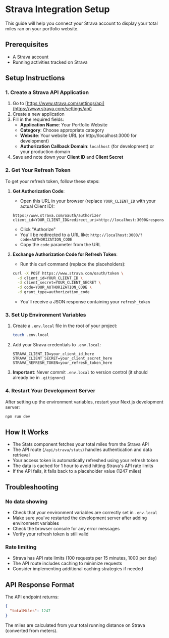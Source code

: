 # Strava Integration Setup

This guide will help you connect your Strava account to display your total miles ran on your portfolio website.

## Prerequisites

- A Strava account
- Running activities tracked on Strava

## Setup Instructions

### 1. Create a Strava API Application

1. Go to [https://www.strava.com/settings/api](https://www.strava.com/settings/api)
2. Create a new application
3. Fill in the required fields:
   - **Application Name**: Your Portfolio Website
   - **Category**: Choose appropriate category
   - **Website**: Your website URL (or http://localhost:3000 for development)
   - **Authorization Callback Domain**: `localhost` (for development) or your production domain
4. Save and note down your **Client ID** and **Client Secret**

### 2. Get Your Refresh Token

To get your refresh token, follow these steps:

1. **Get Authorization Code**:
   - Open this URL in your browser (replace `YOUR_CLIENT_ID` with your actual Client ID):
   ```
   https://www.strava.com/oauth/authorize?client_id=YOUR_CLIENT_ID&redirect_uri=http://localhost:3000&response_type=code&scope=activity:read_all
   ```
   - Click "Authorize"
   - You'll be redirected to a URL like: `http://localhost:3000/?code=AUTHORIZATION_CODE`
   - Copy the `code` parameter from the URL

2. **Exchange Authorization Code for Refresh Token**:
   - Run this curl command (replace the placeholders):
   ```bash
   curl -X POST https://www.strava.com/oauth/token \
     -d client_id=YOUR_CLIENT_ID \
     -d client_secret=YOUR_CLIENT_SECRET \
     -d code=YOUR_AUTHORIZATION_CODE \
     -d grant_type=authorization_code
   ```
   - You'll receive a JSON response containing your `refresh_token`

### 3. Set Up Environment Variables

1. Create a `.env.local` file in the root of your project:
   ```bash
   touch .env.local
   ```

2. Add your Strava credentials to `.env.local`:
   ```
   STRAVA_CLIENT_ID=your_client_id_here
   STRAVA_CLIENT_SECRET=your_client_secret_here
   STRAVA_REFRESH_TOKEN=your_refresh_token_here
   ```

3. **Important**: Never commit `.env.local` to version control (it should already be in `.gitignore`)

### 4. Restart Your Development Server

After setting up the environment variables, restart your Next.js development server:

```bash
npm run dev
```

## How It Works

- The Stats component fetches your total miles from the Strava API
- The API route (`/api/strava/stats`) handles authentication and data retrieval
- Your access token is automatically refreshed using your refresh token
- The data is cached for 1 hour to avoid hitting Strava's API rate limits
- If the API fails, it falls back to a placeholder value (1247 miles)

## Troubleshooting

### No data showing
- Check that your environment variables are correctly set in `.env.local`
- Make sure you've restarted the development server after adding environment variables
- Check the browser console for any error messages
- Verify your refresh token is still valid

### Rate limiting
- Strava has API rate limits (100 requests per 15 minutes, 1000 per day)
- The API route includes caching to minimize requests
- Consider implementing additional caching strategies if needed

## API Response Format

The API endpoint returns:
```json
{
  "totalMiles": 1247
}
```

The miles are calculated from your total running distance on Strava (converted from meters).

